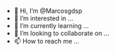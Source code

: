- 👋 Hi, I’m @Marcosgdsp
- 👀 I’m interested in ...
- 🌱 I’m currently learning ...
- 💞️ I’m looking to collaborate on ...
- 📫 How to reach me ...

<!---
Marcosgdsp/Marcosgdsp is a ✨ special ✨ repository because its `README.md` (this file) appears on your GitHub profile.
You can click the Preview link to take a look at your changes.
--->
